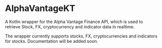 # AlphaVantageKT

A Kotlin wrapper for the Alpha Vantage Finance API, which is used to retrieve Stock, FX, cryptocurrency and indicator data in realtime.

The wrapper currently supports stocks, FX, cryptocurrencies and indicators for stocks. Documentation will be added soon.
